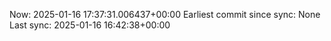 Now: 2025-01-16 17:37:31.006437+00:00 Earliest commit since sync: None Last sync: 2025-01-16 16:42:38+00:00
